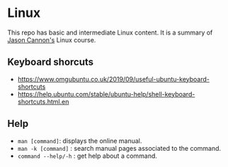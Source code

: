 # Linux

This repo has basic and intermediate Linux content. It is a summary of <a href="https://www.udemy.com/course/linux-administration-bootcam">Jason Cannon's</a> Linux course.

## Keyboard shorcuts
- https://www.omgubuntu.co.uk/2019/09/useful-ubuntu-keyboard-shortcuts
- https://help.ubuntu.com/stable/ubuntu-help/shell-keyboard-shortcuts.html.en

## Help
- `man [command]`: displays the online manual.
 - `man -k [command]` : search manual pages associated to the command.
- `command --help/-h` : get help about a command.
